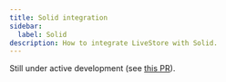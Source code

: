 ```yaml
---
title: Solid integration
sidebar:
  label: Solid
description: How to integrate LiveStore with Solid.
---
```


Still under active development (see [this PR](https://github.com/livestorejs/livestore/pull/225)).